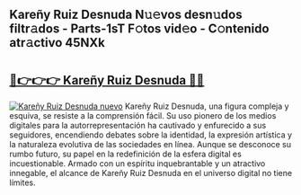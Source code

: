 ## Kareñy Ruiz Desnuda N𝚞𝚎vos desn𝚞dos filtr𝚊dos - Parts-1sT F𝚘tos vid𝚎o - C𝚘ntenido atr𝚊ctivo 45NXk

# <h2><a href="http://mbbdf7x.tromn.icu/?c=Kare%c3%b1y+Ruiz+Desnuda">🔗👉👉👉 Kareñy Ruiz Desnuda 🔗🔗</a></h2>

[![Kareñy Ruiz Desnuda nuevo](https://i.imgur.com/pEAQMta.gif)](http://mbbdf7x.tromn.icu/?c=Kare%c3%b1y+Ruiz+Desnuda)
Kareñy Ruiz Desnuda, una figura compleja y esquiva, se resiste a la comprensión fácil. Su uso pionero de los medios digitales para la autorrepresentación ha cautivado y enfurecido a sus seguidores, encendiendo debates sobre la identidad, la expresión artística y la naturaleza evolutiva de las sociedades en línea. Aunque se desconoce su rumbo futuro, su papel en la redefinición de la esfera digital es incuestionable. Armado con un espíritu inquebrantable y un atractivo innegable, el alcance de Kareñy Ruiz Desnuda en el universo digital no tiene límites.

